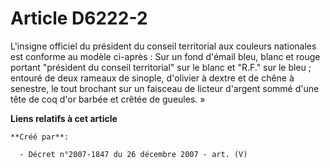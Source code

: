 # Article D6222-2

L'insigne officiel du président du conseil territorial aux couleurs nationales est conforme au modèle ci-après : Sur un fond
d'émail bleu, blanc et rouge portant "président du conseil territorial" sur le blanc et "R.F." sur le bleu ; entouré de deux
rameaux de sinople, d'olivier à dextre et de chêne à senestre, le tout brochant sur un faisceau de licteur d'argent sommé
d'une tête de coq d'or barbée et crêtée de gueules. »

**Liens relatifs à cet article**

	**Créé par**:

	  - Décret n°2007-1847 du 26 décembre 2007 - art. (V)

